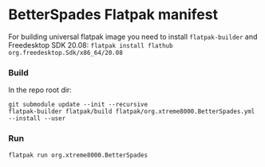 # BetterSpades Flatpak manifest
For building universal flatpak image you need to install `flatpak-builder` and Freedesktop SDK 20.08:
`flatpak install flathub org.freedesktop.Sdk/x86_64/20.08`
### Build
In the repo root dir:
```
git submodule update --init --recursive
flatpak-builder flatpak/build flatpak/org.xtreme8000.BetterSpades.yml --install --user
```
### Run
`flatpak run org.xtreme8000.BetterSpades`
